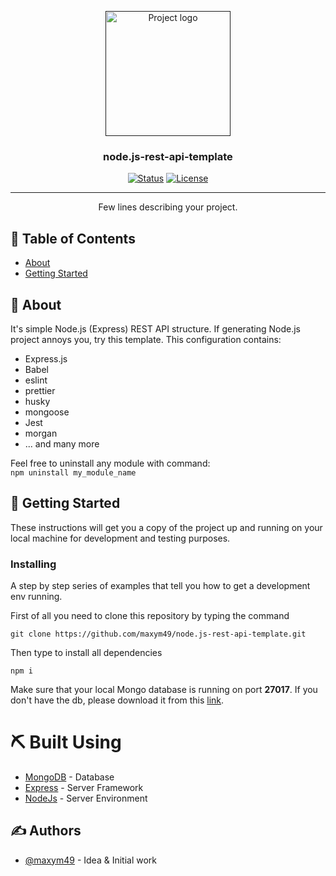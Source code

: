 <p align="center">
  <a href="" rel="noopener">
 <img width=200px height=200px src="https://avataaars.io/?avatarStyle=Circle&topType=ShortHairShortFlat&accessoriesType=Prescription02&hairColor=BlondeGolden&facialHairType=BeardLight&facialHairColor=BlondeGolden&clotheType=Hoodie&clotheColor=Red&eyeType=Happy&eyebrowType=Default&mouthType=Default&skinColor=Light%27" alt="Project logo"></a>
</p>

<h3 align="center">node.js-rest-api-template</h3>

<div align="center">

[![Status](https://img.shields.io/badge/status-active-success.svg)]()
[![License](https://img.shields.io/badge/license-MIT-blue.svg)](/LICENSE)

</div>

---

<p align="center"> Few lines describing your project.
    <br> 
</p>

## 📝 Table of Contents

- [About](#about)
- [Getting Started](#getting_started)

## 🧐 About <a name = "about"></a>

It's simple Node.js (Express) REST API structure. If generating Node.js project annoys you, try this template.
This configuration contains:

- Express.js
- Babel
- eslint
- prettier
- husky
- mongoose
- Jest
- morgan
- ... and many more

Feel free to uninstall any module with command:<br>
`npm uninstall my_module_name`

## 🏁 Getting Started <a name = "getting_started"></a>

These instructions will get you a copy of the project up and running on your local machine for development and testing purposes.

### Installing

A step by step series of examples that tell you how to get a development env running.

First of all you need to clone this repository by typing the command

```
git clone https://github.com/maxym49/node.js-rest-api-template.git
```

Then type to install all dependencies

```
npm i
```

Make sure that your local Mongo database is running on port <strong>27017</strong>.
If you don't have the db, please download it from this [link]("https://www.mongodb.com/download-center/community").

# ⛏️ Built Using <a name = "built_using"></a>

- [MongoDB](https://www.mongodb.com/) - Database
- [Express](https://expressjs.com/) - Server Framework
- [NodeJs](https://nodejs.org/en/) - Server Environment

## ✍️ Authors <a name = "authors"></a>

- [@maxym49](https://github.com/maxym49/) - Idea & Initial work
